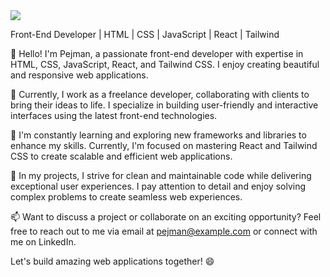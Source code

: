 <img src="https://pejmanbtc/pejmanbtc/assets/95918753/29ef82e9-6adb-44cb-a841-f5d4320fd5c8">

Front-End Developer | HTML | CSS | JavaScript | React | Tailwind


👋 Hello! I'm Pejman, a passionate front-end developer with expertise in HTML, CSS, JavaScript, React, and Tailwind CSS. I enjoy creating beautiful and responsive web applications.

💼 Currently, I work as a freelance developer, collaborating with clients to bring their ideas to life. I specialize in building user-friendly and interactive interfaces using the latest front-end technologies.

🌱 I'm constantly learning and exploring new frameworks and libraries to enhance my skills. Currently, I'm focused on mastering React and Tailwind CSS to create scalable and efficient web applications.

🚀 In my projects, I strive for clean and maintainable code while delivering exceptional user experiences. I pay attention to detail and enjoy solving complex problems to create seamless web experiences.

📫 Want to discuss a project or collaborate on an exciting opportunity? Feel free to reach out to me via email at pejman@example.com or connect with me on LinkedIn.

Let's build amazing web applications together! 😄

